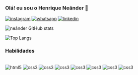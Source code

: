 
### Olá! eu sou o Henrique Neãnder 🤝

[![instagram](https://img.shields.io/badge/Instagram-E4405F?style=for-the-badge&logo=instagram&logoColor=white)](https://intagram.com/henrique._.21)
[![whatsapp](https://img.shields.io/badge/WhatsApp-25D366?style=for-the-badge&logo=whatsapp&logoColor=white)](https://wa.me/5591992617659)
[![linkedin](https://img.shields.io/badge/LinkedIn-0077B5?style=for-the-badge&logo=linkedin&logoColor=white)](https://linkedin.com/in/henrique-david-621707300)

![neãnder GitHub stats](https://github-readme-stats.vercel.app/api?username=neander-d&show_icons=true&theme=radical)

![Top Langs](https://github-readme-stats.vercel.app/api/top-langs/?username=neander-d&layout=compact)

### Habilidades
<div styles="display: inline_block"></br>
<img align="center" alt="html5" src="https://img.shields.io/badge/HTML5-E34F26?style=for-the-badge&logo=html5&logoColor=white"/>
<img align="center" alt="css3" src="https://img.shields.io/badge/CSS3-1572B6?style=for-the-badge&logo=css3&logoColor=white"/>
<img align="center" alt="css3" src="https://img.shields.io/badge/JavaScript-323330?style=for-the-badge&logo=javascript&logoColor=F7DF1E"/>
<img align="center" alt="css3" src="https://img.shields.io/badge/PHP-777BB4?style=for-the-badge&logo=php&logoColor=white"/>
<img align="center" alt="css3" src="https://img.shields.io/badge/Java-ED8B00?style=for-the-badge&logo=openjdk&logoColor=white"/>
<img align="center" alt="css3" src="https://img.shields.io/badge/Python-14354C?style=for-the-badge&logo=python&logoColor=white"/>
<img align="center" alt="css3" src="https://img.shields.io/badge/Node.js-43853D?style=for-the-badge&logo=node.js&logoColor=white"/>
<img align="center" alt="css3" src="https://img.shields.io/badge/MySQL-00000F?style=for-the-badge&logo=mysql&logoColor=white"/>

</div>
